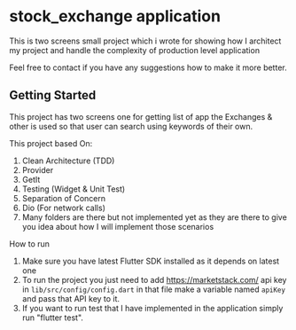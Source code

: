 # stock_exchange application

This is two screens small project which i wrote for showing how I architect my project and handle the complexity of production level application 

Feel free to contact if you have any suggestions how to make it more better.

## Getting Started

This project has two screens one for getting list of app the Exchanges & other is used so that user
can search using keywords of their own.

This project based On:

1. Clean Architecture (TDD)
2. Provider
3. GetIt
4. Testing (Widget & Unit Test)
5. Separation of Concern
6. Dio (For network calls)
7. Many folders are there but not implemented yet as they are there to give you idea about how I
   will implement those scenarios

How to run

1. Make sure you have latest Flutter SDK installed as it depends on latest one
2. To run the project you just need to add https://marketstack.com/ api key in `lib/src/config/config.dart` in that file make a variable named `apiKey` and pass that API key to it.
3. If you want to run test that I have implemented in the application simply run "flutter test".

